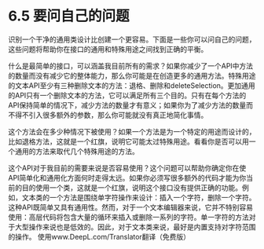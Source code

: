 # 6.5 要问自己的问题

识别一个干净的通用类设计比创建一个更容易。下面是一些你可以问自己的问题，这些问题将帮助你在接口的通用和特殊用途之间找到正确的平衡。

什么是最简单的接口，可以涵盖我目前所有的需求？如果你减少了一个API中方法的数量而没有减少它的整体能力，那么你可能是在创造更多的通用方法。特殊用途的文本API至少有三种删除文本的方法：退格、删除和deleteSelection。更加通用的API只有一个删除文本的方法，它可以满足所有三个目的。只有在每个方法的API保持简单的情况下，减少方法的数量才有意义；如果你为了减少方法的数量而不得不引入很多额外的参数，那么你可能就没有真正地简化事情。

这个方法会在多少种情况下被使用？如果一个方法是为一个特定的用途而设计的，比如退格方法，这就是一个红旗，说明它可能太过特殊用途。看看你是否可以用一个通用的方法来取代几个特殊用途的方法。

这个API对于我目前的需要来说是否容易使用？这个问题可以帮助你确定你在使API简单化和通用化方面何时走得太远。如果你必须写很多额外的代码才能为你当前的目的使用一个类，这就是一个红旗，说明这个接口没有提供正确的功能。例如，文本类的一个方法是围绕单字符操作来设计：插入一个字符，删除一个字符。这种API既简单又具有通用性。然而，对于一个文本编辑器来说，它并不特别容易使用：高层代码将包含大量的循环来插入或删除一系列的字符。单一字符的方法对于大型操作来说也是低效的。因此，对于文本类来说，最好是内置支持对字符范围的操作。 使用www.DeepL.com/Translator翻译（免费版）
